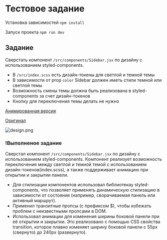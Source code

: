 # Тестовое задание

Установка зависимостей `npm install`

Запуск проекта `npm run dev`

## Задание

Сверстать компонент `/src/components/Sidebar.jsx` по дизайну c использованием styled-components.

- В `/src/index.scss` есть дизайн-токены для светлой и темной темы
- В зависимости от prop `color` Sidebar должен иметь стили темной или светлой темы
- Возможность смены темы должна быть реализована в styled-components за счет дизайн-токенов
- Кнопку для переключения темы делать не нужно

[Анимированная версия](src/assets/design.mp4)

[Оригинал](https://dribbble.com/shots/18111119-Collapsing-Sidebar-Navigation-Light-and-Dark-mode)

![design.png](src/assets/design.png)

### !Выполненое задание

Сверстал компонент `/src/components/Sidebar.jsx` по дизайну c использованием styled-components. Компонент реализует возможность переключения между светлой и темной темой с использованием дизайн-токенов(index.scss), а также поддерживает анимацию при открытии и закрытии панели.

- Для стилизации компонентов использовал библиотекау styled-components, что позволяет применять динамическую стилизацию в зависимости от состояния (например, сворачиваемая панель или активный маршрут).
- Применил транзитные пропсы (с префиксом $), чтобы избежать проблем с неизвестными пропсами в DOM.
- Использовал анимации для изменения ширины боковой панели при её открытии и закрытии. Это реализовано с помощью CSS свойства transition, которое плавно изменяет ширину боковой панели с 55px (свернуто) до 240px (развернуто).
